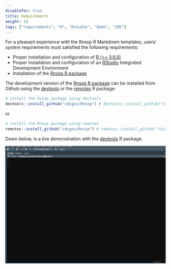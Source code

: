```yaml
---
disableToc: true
title: Requirements
weight: 10
tags: ["requirements", "R", "Rstudio", "demo", "IDE"] 
---
```


For a pleasant experience with the Rnssp R Markdown templates, users' system requirements must satisfied the following requirements:

* Proper installation and configuration of [R (>= 3.6.0)](https://www.R-project.org/)
* Proper installation and configuration of an [RStudio](https://www.rstudio.com/products/rstudio/download/) Integrated Development Environment
* Installation of the [Rnssp R package](https://cdcgov.github.io/Rnssp)

The development version of the [Rnssp R package](https://cdcgov.github.io/Rnssp) can be installed from Github using the [devtools](https://devtools.r-lib.org/) or the [remotes](https://github.com/r-lib/remotes) R package:

```r
# install the Rnssp package using devtools
devtools::install_github("cdcgov/Rnssp") # devtools::install_github("cdcgov/Rnssp", force = TRUE)
```

or

```r
# install the Rnssp package using remotes
remotes::install_github("cdcgov/Rnssp") # remotes::install_github("cdcgov/Rnssp", force = TRUE)
```

Down below, is a live demonstration with the [devtools](https://devtools.r-lib.org/) R package.


![Magic](/usage/requirements/images/install_Rnssp.gif?classes=shadow)
